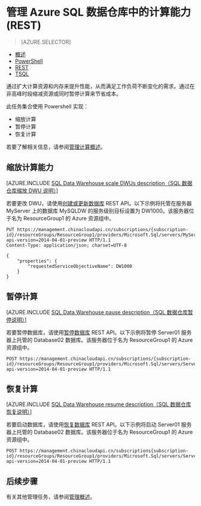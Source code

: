 <properties
   pageTitle="管理 Azure SQL 数据仓库中的计算能力 (REST) | Azure"
   description="用于管理计算能力的 PowerShell 任务。通过调整 DWU 缩放计算资源。或者，暂停和恢复计算资源来节省成本。"
   services="sql-data-warehouse"
   documentationCenter="NA"
   authors="barbkess"
   manager="barbkess"
   editor=""/>

<tags
   ms.service="sql-data-warehouse"
   ms.date="05/14/2016"
   wacn.date="06/13/2016"/>

# 管理 Azure SQL 数据仓库中的计算能力 (REST)

> [AZURE.SELECTOR]
- [概述](/documentation/articles/sql-data-warehouse-manage-compute-overview/)
- [PowerShell](/documentation/articles/sql-data-warehouse-manage-compute-powershell/)
- [REST](/documentation/articles/sql-data-warehouse-manage-compute-rest-api/)
- [TSQL](/documentation/articles/sql-data-warehouse-manage-compute-tsql/)


通过扩大计算资源和内存来提升性能，从而满足工作负荷不断变化的需求。通过在非高峰时段缩减资源或同时暂停计算来节省成本。

此任务集合使用 Powershell 实现：

- 缩放计算
- 暂停计算
- 恢复计算

若要了解相关信息，请参阅[管理计算概述][]。

<a name="scale-performance-bk"></a>
<a name="scale-compute-bk"></a>

## 缩放计算能力

[AZURE.INCLUDE [SQL Data Warehouse scale DWUs description（SQL 数据仓库缩放 DWU 说明）](../../includes/sql-data-warehouse-scale-dwus-description)]

若要更改 DWU，请使用[创建或更新数据库][] REST API。以下示例将托管在服务器 MyServer 上的数据库 MySQLDW 的服务级别目标设置为 DW1000。该服务器位于名为 ResourceGroup1 的 Azure 资源组中。

```
PUT https://management.chinacloudapi.cn/subscriptions/{subscription-id}/resourceGroups/ResourceGroup1/providers/Microsoft.Sql/servers/MyServer/databases/MySQLDW?api-version=2014-04-01-preview HTTP/1.1
Content-Type: application/json; charset=UTF-8

{
    "properties": {
        "requestedServiceObjectiveName": DW1000
    }
}
```

<a name="pause-compute-bk"></a>

## 暂停计算

[AZURE.INCLUDE [SQL Data Warehouse pause description（SQL 数据仓库暂停说明）](../../includes/sql-data-warehouse-pause-description)]

若要暂停数据库，请使用[暂停数据库][] REST API。以下示例将暂停 Server01 服务器上托管的 Database02 数据库。该服务器位于名为 ResourceGroup1 的 Azure 资源组中。

```
POST https://management.chinacloudapi.cn/subscriptions/{subscription-id}/resourceGroups/ResourceGroup1/providers/Microsoft.Sql/servers/Server01/databases/Database02/pause?api-version=2014-04-01-preview HTTP/1.1
```

<a name="resume-compute-bk"></a>

## 恢复计算

[AZURE.INCLUDE [SQL Data Warehouse resume description（SQL 数据仓库恢复说明）](../../includes/sql-data-warehouse-resume-description)]

若要启动数据库，请使用[恢复数据库][] REST API。以下示例将启动 Server01 服务器上托管的 Database02 数据库。该服务器位于名为 ResourceGroup1 的 Azure 资源组中。

```
POST https://management.chinacloudapi.cn/subscriptions{subscription-id}/resourceGroups/ResourceGroup1/providers/Microsoft.Sql/servers/Server01/databases/Database02/resume?api-version=2014-04-01-preview HTTP/1.1
```

<a name="next-steps-bk"></a>

## 后续步骤

有关其他管理任务，请参阅[管理概述][]。

<!--Image references-->

<!--Article references-->
[管理概述]: /documentation/articles/sql-data-warehouse-overview-manage/
[管理计算概述]: /documentation/articles/sql-data-warehouse-manage-compute-overview/

<!--MSDN references-->
[暂停数据库]: https://msdn.microsoft.com/zh-cn/library/azure/mt718817.aspx
[恢复数据库]: https://msdn.microsoft.com/zh-cn/library/azure/mt718820.aspx
[创建或更新数据库]: https://msdn.microsoft.com/zh-cn/library/azure/mt163685.aspx

<!--Other Web references-->

[Azure portal]: http://portal.azure.cn/

<!---HONumber=Mooncake_0808_2016-->

